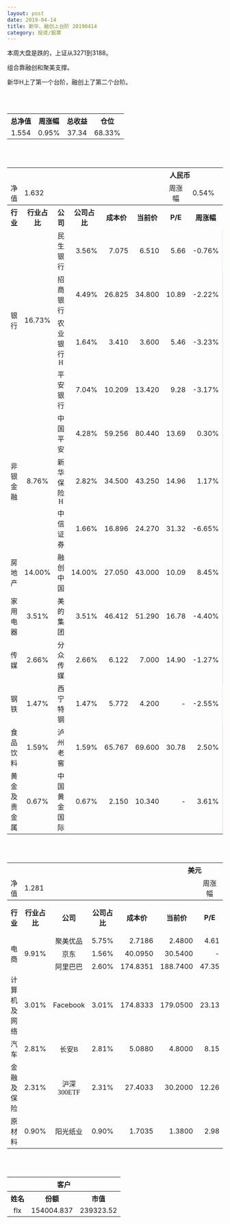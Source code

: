 ```yaml
---
layout: post
date: 2019-04-14
title: 新华、融创上台阶 20190414
category: 投资/股票
---
```


本周大盘是跌的，上证从3271到3188。

组合靠融创和聚美支撑。

新华H上了第一个台阶，融创上了第二个台阶。

<br/>
<br/>

<table cellspacing="0" border="0">
	<tr>
		<th height="21" align="center"><font face="Noto Sans CJK SC Regular">总净值</font></th>
		<th align="center"><font face="Noto Sans CJK SC Regular">周涨幅</font></th>
		<th align="center"><font face="Noto Sans CJK SC Regular">总收益</font></th>
		<th align="center"><font face="Noto Sans CJK SC Regular">仓位</font></th>
	</tr>
	<tr>
		<td height="17" align="center" sdval="1.554" sdnum="1033;0;0.000">1.554</td>
		<td align="center" sdval="0.0095" sdnum="1033;0;0.00%">0.95%</td>
		<td align="center" sdval="37.34" sdnum="1033;0;0.00">37.34</td>
		<td align="center" sdval="0.6833" sdnum="1033;0;0.00%">68.33%</td>
	</tr>
</table>
<br />
<br />
<table>
	<tr>
		<th colspan="12"  height="21" align="center" valign="middle"><font face="Noto Sans CJK SC Regular">人民币</font></th>
		</tr>
	<tr>
		<td height="17" align="center"><font face="Noto Sans CJK SC Regular">净值</font></td>
		<td colspan="5"  align="left" valign="middle" sdval="1.632" sdnum="1033;">1.632</td>
		<td align="center"><font face="Noto Sans CJK SC Regular">周涨幅</font></td>
		<td colspan="5"  align="left" valign="middle" sdval="0.0054" sdnum="1033;0;0.00%">0.54%</td>
		</tr>
	<tr>
		<th height="21" align="center" valign="middle"><font face="Noto Sans CJK SC Regular">行业</font></th>
		<th align="center" valign="middle"><font face="Noto Sans CJK SC Regular">行业占比</font></th>
		<th align="center"><font face="Noto Sans CJK SC Regular">公司</font></th>
		<th align="center"><font face="Noto Sans CJK SC Regular">公司占比</font></th>
		<th align="center"><font face="Noto Sans CJK SC Regular">成本价</font></th>
		<th align="center"><font face="Noto Sans CJK SC Regular">当前价</font></th>
		<th align="center">P/E</th>
		<th align="center"><font face="Noto Sans CJK SC Regular">周涨幅</font></th>
		<th align="center"><font face="Noto Sans CJK SC Regular">总涨幅</font></th>
		<th align="left"><font face="Noto Sans CJK SC Regular">下一阶梯</font></th>
		<th align="left"><font face="Noto Sans CJK SC Regular">浮动止损价</font></th>
		<th align="center"><font face="Noto Sans CJK SC Regular">止损价</font></th>
	</tr>
	<tr>
		<td rowspan="4"  height="72" align="center" valign="middle"><font face="Noto Sans CJK SC Regular">银行</font></td>
		<td rowspan="4"  align="center" valign="middle" sdval="0.1673" sdnum="1033;0;0.00%">16.73%</td>
		<td align="center"><font face="Noto Sans CJK SC Regular">民生银行</font></td>
		<td align="right" sdval="0.0356" sdnum="1033;0;0.00%">3.56%</td>
		<td align="right" sdval="7.075" sdnum="1033;0;0.000">7.075</td>
		<td align="right" sdval="6.51" sdnum="1033;0;0.000">6.510</td>
		<td align="right" sdval="5.66" sdnum="1033;0;0.00">5.66</td>
		<td align="right" sdval="-0.0076" sdnum="1033;0;0.00%">-0.76%</td>
		<td align="right" bgcolor="#CCFFCC" sdval="-0.0812586572438164" sdnum="1033;0;0.00%"><font color="#006600">-8.13%</font></td>
		<td align="right" sdval="8.84375" sdnum="1033;0;0.000">8.844</td>
		<td align="right" sdval="0" sdnum="1033;0;0.000">0.000</td>
		<td align="right" sdval="0" sdnum="1033;0;0.000">0.000</td>
	</tr>
	<tr>
		<td align="center"><font face="Noto Sans CJK SC Regular">招商银行</font></td>
		<td align="right" sdval="0.0449" sdnum="1033;0;0.00%">4.49%</td>
		<td align="right" sdval="26.825" sdnum="1033;0;0.000">26.825</td>
		<td align="right" sdval="34.8" sdnum="1033;0;0.000">34.800</td>
		<td align="right" sdval="10.89" sdnum="1033;0;0.00">10.89</td>
		<td align="right" sdval="-0.0222" sdnum="1033;0;0.00%">-2.22%</td>
		<td align="right" bgcolor="#FFCCCC" sdval="0.295897297297297" sdnum="1033;0;0.00%"><font color="#CC0000">29.59%</font></td>
		<td align="right" bgcolor="#CCFFCC" sdval="41.9140625" sdnum="1033;0;0.000"><font color="#006600">41.914</font></td>
		<td align="right" bgcolor="#FFCCCC" sdval="30.84875" sdnum="1033;0;0.000"><font color="#CC0000">30.849</font></td>
		<td align="right" bgcolor="#FFCCCC" sdval="30.849" sdnum="1033;0;0.000"><font color="#CC0000">30.849</font></td>
	</tr>
	<tr>
		<td align="center"><font face="Noto Sans CJK SC Regular">农业银行H</font></td>
		<td align="right" sdval="0.0164" sdnum="1033;0;0.00%">1.64%</td>
		<td align="right" sdval="3.41" sdnum="1033;0;0.000">3.410</td>
		<td align="right" sdval="3.6" sdnum="1033;0;0.000">3.600</td>
		<td align="right" sdval="5.46" sdnum="1033;0;0.00">5.46</td>
		<td align="right" sdval="-0.0323" sdnum="1033;0;0.00%">-3.23%</td>
		<td align="right" bgcolor="#FFCCCC" sdval="0.0543184750733137" sdnum="1033;0;0.00%"><font color="#CC0000">5.43%</font></td>
		<td align="right" sdval="4.2625" sdnum="1033;0;0.000">4.263</td>
		<td align="right" sdval="0" sdnum="1033;0;0.000">0.000</td>
		<td align="right" sdval="0" sdnum="1033;0;0.000">0.000</td>
	</tr>
	<tr>
		<td align="center"><font face="Noto Sans CJK SC Regular">平安银行</font></td>
		<td align="right" sdval="0.0704" sdnum="1033;0;0.00%">7.04%</td>
		<td align="right" sdval="10.209" sdnum="1033;0;0.000">10.209</td>
		<td align="right" sdval="13.42" sdnum="1033;0;0.000">13.420</td>
		<td align="right" sdval="9.28" sdnum="1033;0;0.00">9.28</td>
		<td align="right" sdval="-0.0317" sdnum="1033;0;0.00%">-3.17%</td>
		<td align="right" bgcolor="#FFCCCC" sdval="0.313126398276031" sdnum="1033;0;0.00%"><font color="#CC0000">31.31%</font></td>
		<td align="right" bgcolor="#CCFFCC" sdval="15.9515625" sdnum="1033;0;0.000"><font color="#006600">15.952</font></td>
		<td align="right" bgcolor="#FFCCCC" sdval="11.74035" sdnum="1033;0;0.000"><font color="#CC0000">11.740</font></td>
		<td align="right" bgcolor="#FFCCCC" sdval="11.74" sdnum="1033;0;0.000"><font color="#CC0000">11.740</font></td>
	</tr>
	<tr>
		<td rowspan="3"  height="52" align="center" valign="middle"><font face="Noto Sans CJK SC Regular">非银金融</font></td>
		<td rowspan="3"  align="center" valign="middle" sdval="0.0876" sdnum="1033;0;0.00%">8.76%</td>
		<td align="center"><font face="Noto Sans CJK SC Regular">中国平安</font></td>
		<td align="right" sdval="0.0428" sdnum="1033;0;0.00%">4.28%</td>
		<td align="right" sdval="59.256" sdnum="1033;0;0.000">59.256</td>
		<td align="right" sdval="80.44" sdnum="1033;0;0.000">80.440</td>
		<td align="right" sdval="13.69" sdnum="1033;0;0.00">13.69</td>
		<td align="right" sdval="0.003" sdnum="1033;0;0.00%">0.30%</td>
		<td align="right" bgcolor="#FFCCCC" sdval="0.356099662481436" sdnum="1033;0;0.00%"><font color="#CC0000">35.61%</font></td>
		<td align="right" bgcolor="#CCFFCC" sdval="92.5875" sdnum="1033;0;0.000"><font color="#006600">92.588</font></td>
		<td align="right" bgcolor="#FFCCCC" sdval="68.1444" sdnum="1033;0;0.000"><font color="#CC0000">68.144</font></td>
		<td align="right" bgcolor="#FFCCCC" sdval="68.144" sdnum="1033;0;0.000"><font color="#CC0000">68.144</font></td>
	</tr>
	<tr>
		<td align="center"><font face="Noto Sans CJK SC Regular">新华保险H</font></td>
		<td align="right" sdval="0.0282" sdnum="1033;0;0.00%">2.82%</td>
		<td align="right" sdval="34.5" sdnum="1033;0;0.000">34.500</td>
		<td align="right" sdval="43.25" sdnum="1033;0;0.000">43.250</td>
		<td align="right" sdval="14.96" sdnum="1033;0;0.00">14.96</td>
		<td align="right" sdval="0.0117" sdnum="1033;0;0.00%">1.17%</td>
		<td align="right" bgcolor="#FFCCCC" sdval="0.252223188405797" sdnum="1033;0;0.00%"><font color="#CC0000">25.22%</font></td>
		<td align="right" bgcolor="#CCFFCC" sdval="53.90625" sdnum="1033;0;0.000"><font color="#006600">53.906</font></td>
		<td align="right" bgcolor="#FFCCCC" sdval="39.675" sdnum="1033;0;0.000"><font color="#CC0000">39.675</font></td>
		<td align="right" bgcolor="#FFCCCC" sdval="39.675" sdnum="1033;0;0.000"><font color="#CC0000">39.675</font></td>
	</tr>
	<tr>
		<td align="center"><font face="Noto Sans CJK SC Regular">中信证券</font></td>
		<td align="right" sdval="0.0166" sdnum="1033;0;0.00%">1.66%</td>
		<td align="right" sdval="16.896" sdnum="1033;0;0.000">16.896</td>
		<td align="right" sdval="24.27" sdnum="1033;0;0.000">24.270</td>
		<td align="right" sdval="31.32" sdnum="1033;0;0.00">31.32</td>
		<td align="right" sdval="-0.0665" sdnum="1033;0;0.00%">-6.65%</td>
		<td align="right" bgcolor="#FFCCCC" sdval="0.435034659090909" sdnum="1033;0;0.00%"><font color="#CC0000">43.50%</font></td>
		<td align="right" bgcolor="#CCFFCC" sdval="26.4" sdnum="1033;0;0.000"><font color="#006600">26.400</font></td>
		<td align="right" bgcolor="#FFCCCC" sdval="19.4304" sdnum="1033;0;0.000"><font color="#CC0000">19.430</font></td>
		<td align="right" bgcolor="#FFCCCC" sdval="19.43" sdnum="1033;0;0.000"><font color="#CC0000">19.430</font></td>
	</tr>
	<tr>
		<td height="17" align="center" valign="middle"><font face="Noto Sans CJK SC Regular">房地产</font></td>
		<td align="center" valign="middle" sdval="0.14" sdnum="1033;0;0.00%">14.00%</td>
		<td align="center"><font face="Noto Sans CJK SC Regular">融创中国</font></td>
		<td align="right" sdval="0.14" sdnum="1033;0;0.00%">14.00%</td>
		<td align="right" sdval="27.05" sdnum="1033;0;0.000">27.050</td>
		<td align="right" sdval="43" sdnum="1033;0;0.000">43.000</td>
		<td align="right" sdval="10.09" sdnum="1033;0;0.00">10.09</td>
		<td align="right" sdval="0.0845" sdnum="1033;0;0.00%">8.45%</td>
		<td align="right" bgcolor="#FFCCCC" sdval="0.588248798521257" sdnum="1033;0;0.00%"><font color="#CC0000">58.82%</font></td>
		<td align="right" bgcolor="#CCFFCC" sdval="52.83203125" sdnum="1033;0;0.000"><font color="#006600">52.832</font></td>
		<td align="right" bgcolor="#FFCCCC" sdval="38.884375" sdnum="1033;0;0.000"><font color="#CC0000">38.884</font></td>
		<td align="right" bgcolor="#FFCCCC" sdval="38.884" sdnum="1033;0;0.000"><font color="#CC0000">38.884</font></td>
	</tr>
	<tr>
		<td height="17" align="center" valign="middle"><font face="Noto Sans CJK SC Regular">家用电器</font></td>
		<td align="center" valign="middle" sdval="0.0351" sdnum="1033;0;0.00%">3.51%</td>
		<td align="center"><font face="Noto Sans CJK SC Regular">美的集团</font></td>
		<td align="right" sdval="0.0351" sdnum="1033;0;0.00%">3.51%</td>
		<td align="right" sdval="46.412" sdnum="1033;0;0.000">46.412</td>
		<td align="right" sdval="51.29" sdnum="1033;0;0.000">51.290</td>
		<td align="right" sdval="16.78" sdnum="1033;0;0.00">16.78</td>
		<td align="right" sdval="-0.044" sdnum="1033;0;0.00%">-4.40%</td>
		<td align="right" bgcolor="#FFCCCC" sdval="0.103702128759803" sdnum="1033;0;0.00%"><font color="#CC0000">10.37%</font></td>
		<td align="right" sdval="58.015" sdnum="1033;0;0.000">58.015</td>
		<td align="right" sdval="0" sdnum="1033;0;0.000">0.000</td>
		<td align="right" sdval="0" sdnum="1033;0;0.000">0.000</td>
	</tr>
	<tr>
		<td height="17" align="center" valign="middle"><font face="Noto Sans CJK SC Regular">传媒</font></td>
		<td align="center" valign="middle" sdval="0.0266" sdnum="1033;0;0.00%">2.66%</td>
		<td align="center"><font face="Noto Sans CJK SC Regular">分众传媒</font></td>
		<td align="right" sdval="0.0266" sdnum="1033;0;0.00%">2.66%</td>
		<td align="right" sdval="6.122" sdnum="1033;0;0.000">6.122</td>
		<td align="right" sdval="7" sdnum="1033;0;0.000">7.000</td>
		<td align="right" sdval="14.9" sdnum="1033;0;0.00">14.90</td>
		<td align="right" sdval="-0.0127" sdnum="1033;0;0.00%">-1.27%</td>
		<td align="right" bgcolor="#FFCCCC" sdval="0.142017183926821" sdnum="1033;0;0.00%"><font color="#CC0000">14.20%</font></td>
		<td align="right" sdval="7.6525" sdnum="1033;0;0.000">7.653</td>
		<td align="right" sdval="0" sdnum="1033;0;0.000">0.000</td>
		<td align="right" sdval="0" sdnum="1033;0;0.000">0.000</td>
	</tr>
	<tr>
		<td height="17" align="center"><font face="Noto Sans CJK SC Regular">钢铁</font></td>
		<td align="center" valign="middle" sdval="0.0147" sdnum="1033;0;0.00%">1.47%</td>
		<td align="center"><font face="Noto Sans CJK SC Regular">西宁特钢</font></td>
		<td align="right" sdval="0.0147" sdnum="1033;0;0.00%">1.47%</td>
		<td align="right" sdval="5.772" sdnum="1033;0;0.000">5.772</td>
		<td align="right" sdval="4.2" sdnum="1033;0;0.000">4.200</td>
		<td align="right" sdnum="1033;0;0.00">-</td>
		<td align="right" sdval="-0.0255" sdnum="1033;0;0.00%">-2.55%</td>
		<td align="right" bgcolor="#CCFFCC" sdval="-0.273749272349272" sdnum="1033;0;0.00%"><font color="#006600">-27.37%</font></td>
		<td align="right" sdval="7.215" sdnum="1033;0;0.000">7.215</td>
		<td align="right" sdval="0" sdnum="1033;0;0.000">0.000</td>
		<td align="right" sdval="0" sdnum="1033;0;0.000">0.000</td>
	</tr>
	<tr>
		<td height="17" align="center"><font face="Noto Sans CJK SC Regular">食品饮料</font></td>
		<td align="center" valign="middle" sdval="0.0159" sdnum="1033;0;0.00%">1.59%</td>
		<td align="center"><font face="Noto Sans CJK SC Regular">泸州老窖</font></td>
		<td align="right" sdval="0.0159" sdnum="1033;0;0.00%">1.59%</td>
		<td align="right" sdval="65.767" sdnum="1033;0;0.000">65.767</td>
		<td align="right" sdval="69.6" sdnum="1033;0;0.000">69.600</td>
		<td align="right" sdval="30.78" sdnum="1033;0;0.00">30.78</td>
		<td align="right" sdval="0.025" sdnum="1033;0;0.00%">2.50%</td>
		<td align="right" bgcolor="#FFCCCC" sdval="0.0568815089634618" sdnum="1033;0;0.00%"><font color="#CC0000">5.69%</font></td>
		<td align="right" sdval="82.20875" sdnum="1033;0;0.000">82.209</td>
		<td align="right" sdval="0" sdnum="1033;0;0.000">0.000</td>
		<td align="right" sdval="0" sdnum="1033;0;0.000">0.000</td>
	</tr>
	<tr>
		<td height="17" align="center"><font face="Noto Sans CJK SC Regular">黄金及贵金属</font></td>
		<td align="center" valign="middle" sdval="0.0067" sdnum="1033;0;0.00%">0.67%</td>
		<td align="center"><font face="Noto Sans CJK SC Regular">中国黄金国际</font></td>
		<td align="right" sdval="0.0067" sdnum="1033;0;0.00%">0.67%</td>
		<td align="right" sdval="2.15" sdnum="1033;0;0.000">2.150</td>
		<td align="right" sdval="10.34" sdnum="1033;0;0.000">10.340</td>
		<td align="right" sdnum="1033;0;0.00">-</td>
		<td align="right" sdval="0.0361" sdnum="1033;0;0.00%">3.61%</td>
		<td align="right" bgcolor="#FFCCCC" sdval="3.8079023255814" sdnum="1033;0;0.00%"><font color="#CC0000">380.79%</font></td>
		<td align="right" bgcolor="#CCFFCC" sdval="12.814998626709" sdnum="1033;0;0.000"><font color="#006600">12.815</font></td>
		<td align="right" bgcolor="#FFCCCC" sdval="9.43183898925781" sdnum="1033;0;0.000"><font color="#CC0000">9.432</font></td>
		<td align="right" sdval="0" sdnum="1033;0;0.000">0.000</td>
	</tr>
</table>
<br />
<br />
<table>
	<tr>
		<th colspan="12"  height="21" align="center" valign="middle"><font face="Noto Sans CJK SC Regular">美元</font></th>
		</tr>
	<tr>
		<td height="17" align="center"><font face="Noto Sans CJK SC Regular">净值</font></td>
		<td colspan="5"  align="left" valign="middle" sdval="1.281" sdnum="1033;">1.281</td>
		<td align="center"><font face="Noto Sans CJK SC Regular">周涨幅</font></td>
		<td colspan="5"  align="left" valign="middle" sdval="0.0283" sdnum="1033;0;0.00%">2.83%</td>
		</tr>
	<tr>
		<th height="22" align="center" valign="middle"><font face="Noto Sans CJK SC Regular">行业</font></th>
		<th align="center" valign="middle"><font face="Noto Sans CJK SC Regular">行业占比</font></th>
		<th align="center"><font face="Noto Sans CJK SC Regular">公司</font></th>
		<th align="center"><font face="Noto Sans CJK SC Regular">公司占比</font></th>
		<th align="center"><font face="Noto Sans CJK SC Regular">成本价</font></th>
		<th align="center"><font face="Noto Sans CJK SC Regular">当前价</font></th>
		<th align="center">P/E</th>
		<th align="center"><font face="Noto Sans CJK SC Regular">周涨幅</font></th>
		<th align="center"><font face="Noto Sans CJK SC Regular">总涨幅</font></th>
		<th align="left"><font face="Noto Sans CJK SC Regular">下一阶梯</font></th>
		<th align="left"><font face="Noto Sans CJK SC Regular">浮动止损价</font></th>
		<th align="center"><font face="Noto Sans CJK SC Regular">止损价</font></th>
	</tr>
	<tr>
		<td rowspan="3"  height="51" align="center" valign="middle"><font face="Noto Sans CJK SC Regular">电商</font></td>
		<td rowspan="3"  align="center" valign="middle" sdval="0.0991" sdnum="1033;0;0.00%">9.91%</td>
		<td align="center" sdnum="1033;0;0.00%"><font face="Noto Sans CJK SC Regular">聚美优品</font></td>
		<td align="right" sdval="0.0575" sdnum="1033;0;0.00%">5.75%</td>
		<td align="right" sdval="2.7186" sdnum="1033;0;0.0000">2.7186</td>
		<td align="right" sdval="2.48" sdnum="1033;0;0.0000">2.4800</td>
		<td align="right" sdval="4.61" sdnum="1033;0;0.00">4.61</td>
		<td align="right" sdval="0.0606" sdnum="1033;0;0.00%">6.06%</td>
		<td align="right" bgcolor="#CCFFCC" sdval="-0.0891657617891562" sdnum="1033;0;0.00%"><font color="#006600">-8.92%</font></td>
		<td align="right" sdval="3.39825" sdnum="1033;0;0.000">3.398</td>
		<td align="right" sdval="0" sdnum="1033;0;0.000">0.000</td>
		<td align="right" sdval="0" sdnum="1033;0;0.000">0.000</td>
	</tr>
	<tr>
		<td align="center" sdnum="1033;0;0.00%"><font face="Noto Sans CJK SC Regular">京东</font></td>
		<td align="right" sdval="0.0156" sdnum="1033;0;0.00%">1.56%</td>
		<td align="right" sdval="40.095" sdnum="1033;0;0.0000">40.0950</td>
		<td align="right" sdval="30.54" sdnum="1033;0;0.0000">30.5400</td>
		<td align="right" sdnum="1033;0;0.00">-</td>
		<td align="right" sdval="-0.0214" sdnum="1033;0;0.00%">-2.14%</td>
		<td align="right" bgcolor="#CCFFCC" sdval="-0.239709016086794" sdnum="1033;0;0.00%"><font color="#006600">-23.97%</font></td>
		<td align="right" sdval="50.11875" sdnum="1033;0;0.000">50.119</td>
		<td align="right" sdval="0" sdnum="1033;0;0.000">0.000</td>
		<td align="right" sdval="0" sdnum="1033;0;0.000">0.000</td>
	</tr>
	<tr>
		<td align="center" sdnum="1033;0;0.00%"><font face="Noto Sans CJK SC Regular">阿里巴巴</font></td>
		<td align="right" sdval="0.026" sdnum="1033;0;0.00%">2.60%</td>
		<td align="right" sdval="174.8351" sdnum="1033;0;0.0000">174.8351</td>
		<td align="right" sdval="188.74" sdnum="1033;0;0.0000">188.7400</td>
		<td align="right" sdval="47.35" sdnum="1033;0;0.00">47.35</td>
		<td align="right" sdval="0.0192" sdnum="1033;0;0.00%">1.92%</td>
		<td align="right" bgcolor="#FFCCCC" sdval="0.0781315128369531" sdnum="1033;0;0.00%"><font color="#CC0000">7.81%</font></td>
		<td align="right" sdval="218.543875" sdnum="1033;0;0.000">218.544</td>
		<td align="right" sdval="0" sdnum="1033;0;0.000">0.000</td>
		<td align="right" sdval="0" sdnum="1033;0;0.000">0.000</td>
	</tr>
	<tr>
		<td height="17" align="center"><font face="Noto Sans CJK SC Regular">计算机及网络</font></td>
		<td align="center" sdval="0.0301" sdnum="1033;0;0.00%">3.01%</td>
		<td align="center" sdnum="1033;0;0.00%">Facebook</td>
		<td align="right" sdval="0.0301" sdnum="1033;0;0.00%">3.01%</td>
		<td align="right" sdval="174.8333" sdnum="1033;0;0.0000">174.8333</td>
		<td align="right" sdval="179.05" sdnum="1033;0;0.0000">179.0500</td>
		<td align="right" sdval="23.13" sdnum="1033;0;0.00">23.13</td>
		<td align="right" sdval="0.0192" sdnum="1033;0;0.00%">1.92%</td>
		<td align="right" bgcolor="#FFCCCC" sdval="0.0227184030730987" sdnum="1033;0;0.00%"><font color="#CC0000">2.27%</font></td>
		<td align="right" sdval="218.541625" sdnum="1033;0;0.000">218.542</td>
		<td align="right" sdval="0" sdnum="1033;0;0.000">0.000</td>
		<td align="right" sdval="0" sdnum="1033;0;0.000">0.000</td>
	</tr>
	<tr>
		<td height="22" align="center" valign="middle"><font face="Noto Sans CJK SC Regular">汽车</font></td>
		<td align="center" sdval="0.0281" sdnum="1033;0;0.00%">2.81%</td>
		<td align="center" sdnum="1033;0;0.00%"><font face="Noto Sans CJK SC Regular">长安B</font></td>
		<td align="right" sdval="0.0281" sdnum="1033;0;0.00%">2.81%</td>
		<td align="right" sdval="5.088" sdnum="1033;0;0.0000">5.0880</td>
		<td align="right" sdval="4.8" sdnum="1033;0;0.0000">4.8000</td>
		<td align="right" sdval="8.15" sdnum="1033;0;0.00">8.15</td>
		<td align="right" sdval="0.0667" sdnum="1033;0;0.00%">6.67%</td>
		<td align="right" bgcolor="#CCFFCC" sdval="-0.0580037735849058" sdnum="1033;0;0.00%"><font color="#006600">-5.80%</font></td>
		<td align="right" sdval="6.36" sdnum="1033;0;0.000">6.360</td>
		<td align="right" sdval="0" sdnum="1033;0;0.000">0.000</td>
		<td align="right" sdval="0" sdnum="1033;0;0.000">0.000</td>
	</tr>
	<tr>
		<td height="22" align="center"><font face="Noto Sans CJK SC Regular"> 金融及保险</font></td>
		<td align="center" sdval="0.0231" sdnum="1033;0;0.00%">2.31%</td>
		<td align="center" sdnum="1033;0;0.00%"><font face="Noto Sans CJK SC Regular">沪深300ETF</font></td>
		<td align="right" sdval="0.0231" sdnum="1033;0;0.00%">2.31%</td>
		<td align="right" sdval="27.4033" sdnum="1033;0;0.0000">27.4033</td>
		<td align="right" sdval="30.2" sdnum="1033;0;0.0000">30.2000</td>
		<td align="right" sdval="12.26" sdnum="1033;0;0.00">12.26</td>
		<td align="right" sdval="-0.0185" sdnum="1033;0;0.00%">-1.85%</td>
		<td align="right" bgcolor="#FFCCCC" sdval="0.100657051522992" sdnum="1033;0;0.00%"><font color="#CC0000">10.07%</font></td>
		<td align="right" sdval="34.254125" sdnum="1033;0;0.000">34.254</td>
		<td align="right" sdval="0" sdnum="1033;0;0.000">0.000</td>
		<td align="right" sdval="0" sdnum="1033;0;0.000">0.000</td>
	</tr>
	<tr>
		<td height="17" align="center"><font face="Noto Sans CJK SC Regular">原材料</font></td>
		<td align="center" sdval="0.009" sdnum="1033;0;0.00%">0.90%</td>
		<td align="center" sdnum="1033;0;0.00%"><font face="Noto Sans CJK SC Regular">阳光纸业</font></td>
		<td align="right" sdval="0.009" sdnum="1033;0;0.00%">0.90%</td>
		<td align="right" sdval="1.7035" sdnum="1033;0;0.0000">1.7035</td>
		<td align="right" sdval="1.38" sdnum="1033;0;0.0000">1.3800</td>
		<td align="right" sdval="2.98" sdnum="1033;0;0.00">2.98</td>
		<td align="right" sdval="-0.0548" sdnum="1033;0;0.00%">-5.48%</td>
		<td align="right" bgcolor="#CCFFCC" sdval="-0.191303140592897" sdnum="1033;0;0.00%"><font color="#006600">-19.13%</font></td>
		<td align="right" sdval="2.129375" sdnum="1033;0;0.000">2.129</td>
		<td align="right" sdval="0" sdnum="1033;0;0.000">0.000</td>
		<td align="right" sdval="0" sdnum="1033;0;0.000">0.000</td>
	</tr>
</table>
<br />
<br />
<table>
	<tr>
		<th colspan="12"  height="21" align="center" valign="middle"><font face="Noto Sans CJK SC Regular">客户</font></th>
		</tr>
	<tr>
		<th height="22" align="center"><font face="Noto Sans CJK SC Regular">姓名</font></th>
		<th align="center"><font face="Noto Sans CJK SC Regular">份额</font></th>
		<th align="center"><font face="Noto Sans CJK SC Regular">市值</font></th>
	</tr>
	<tr>
		<td height="17" align="center">flx</td>
		<td align="center" sdval="154004.837" sdnum="1033;">154004.837</td>
		<td align="center" sdval="239323.516698" sdnum="1033;0;0.00">239323.52</td>
	</tr>
</table>
